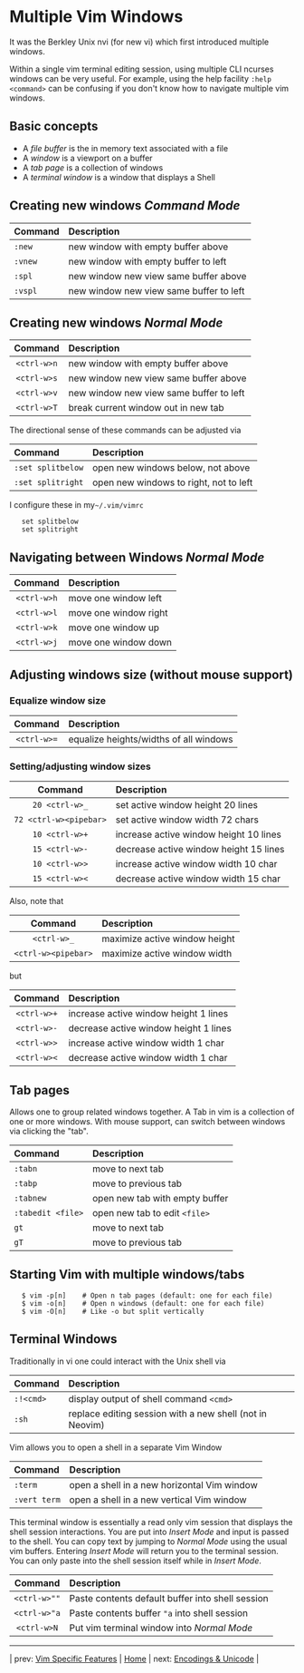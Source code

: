 # Multiple Vim Windows

It was the Berkley Unix nvi (for new vi) which first
introduced multiple windows.

Within a single vim terminal editing session, using multiple
CLI ncurses windows can be very useful.  For example,
using the help facility `:help <command>` can be confusing
if you don't know how to navigate multiple vim windows.

## Basic concepts

* A *file buffer* is the in memory text associated with a file
* A *window* is a viewport on a buffer
* A *tab page* is a collection of windows
* A *terminal window* is a window that displays a Shell

## Creating new windows *Command Mode*

| Command | Description                             |
|:------- |:--------------------------------------- |
| `:new`  | new window with empty buffer above      |
| `:vnew` | new window with empty buffer to left    |
| `:spl`  | new window new view same buffer above   |
| `:vspl` | new window new view same buffer to left |

## Creating new windows *Normal Mode*

| Command     | Description                             |
|:-----------:|:--------------------------------------- |
| `<ctrl-w>n` | new window with empty buffer above      |
| `<ctrl-w>s` | new window new view same buffer above   |
| `<ctrl-w>v` | new window new view same buffer to left |
| `<ctrl-w>T` | break current window out in new tab     |

The directional sense of these commands can be adjusted via

| Command           | Description                            |
|:----------------- |:-------------------------------------- |
| `:set splitbelow` | open new windows below, not above      |
| `:set splitright` | open new windows to right, not to left |

I configure these in my`~/.vim/vimrc`

```
   set splitbelow
   set splitright
```

## Navigating between Windows *Normal Mode*

| Command     | Description           |
|:-----------:|:--------------------- |
| `<ctrl-w>h` | move one window left  |
| `<ctrl-w>l` | move one window right |
| `<ctrl-w>k` | move one window up    |
| `<ctrl-w>j` | move one window down  |

## Adjusting windows size (without mouse support)

### Equalize window size

| Command     | Description                            |
|:-----------:|:-------------------------------------- |
| `<ctrl-w>=` | equalize heights/widths of all windows |

### Setting/adjusting window sizes

| Command                | Description                            |
|:----------------------:|:-------------------------------------- |
| `20 <ctrl-w>_`         | set active window height 20 lines      |
| `72 <ctrl-w><pipebar>` | set active window width 72 chars       |
| `10 <ctrl-w>+`         | increase active window height 10 lines |
| `15 <ctrl-w>-`         | decrease active window height 15 lines |
| `10 <ctrl-w>>`         | increase active window width 10 char   |
| `15 <ctrl-w><`         | decrease active window width 15 char   |

Also, note that

| Command             | Description                   |
|:-------------------:|:----------------------------- |
| `<ctrl-w>_`         | maximize active window height |
| `<ctrl-w><pipebar>` | maximize active window width  |

but

| Command      | Description                            |
|:------------:|:-------------------------------------- |
| `<ctrl-w>+` | increase active window height 1 lines   |
| `<ctrl-w>-` | decrease active window height 1 lines   |
| `<ctrl-w>>` | increase active window width 1 char     |
| `<ctrl-w><` | decrease active window width 1 char     |

## Tab pages

Allows one to group related windows together.  A Tab in vim
is a collection of one or more windows.  With mouse support,
can switch between windows via clicking the "tab".

| Command           | Description                    |
|:----------------- |:------------------------------ |
| `:tabn`           | move to next tab               |
| `:tabp`           | move to previous tab           |
| `:tabnew`         | open new tab with empty buffer |
| `:tabedit <file>` | open new tab to edit `<file>`  |
| `gt`              | move to next tab               |
| `gT`              | move to previous tab           |

## Starting Vim with multiple windows/tabs

```
   $ vim -p[n]    # Open n tab pages (default: one for each file)
   $ vim -o[n]    # Open n windows (default: one for each file)
   $ vim -O[n]    # Like -o but split vertically
```

## Terminal Windows

Traditionally in vi one could interact with the Unix shell via

| Command   | Description                                              |
|:--------- |:----------------------------------------                 |
| `:!<cmd>` | display output of shell command `<cmd>`                  |
| `:sh`     | replace editing session with a new shell (not in Neovim) |

Vim allows you to open a shell in a separate Vim Window

| Command      | Description                                 |
|:------------ |:------------------------------------------- |
| `:term`      | open a shell in a new horizontal Vim window |
| `:vert term` | open a shell in a new vertical Vim window   |

This terminal window is essentially a read only vim session that
displays the shell session interactions.  You are put into
*Insert Mode* and input is passed to the shell.  You can copy
text by jumping to *Normal Mode* using the usual vim buffers.
Entering *Insert Mode* will return you to the terminal session.
You can only paste into the shell session itself while in *Insert Mode*.

| Command      | Description                                      |
|:------------:|:------------------------------------------------ |
| `<ctrl-w>""` | Paste contents default buffer into shell session |
| `<ctrl-w>"a` | Paste contents buffer `"a` into shell session    |
| `<ctrl-w>N`  | Put vim terminal window into *Normal Mode*       |

---

| prev: [Vim Specific Features][1] | [Home][2] | next: [Encodings & Unicode][3] |

[1]: vimSpecificFeatures.md
[2]: README.md
[3]: encodingsUnicode.md
